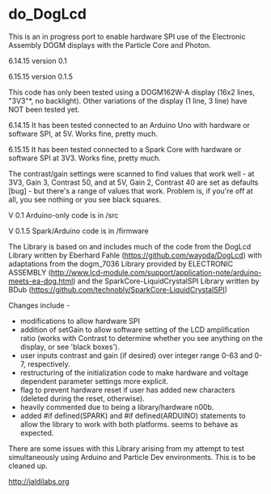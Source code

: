do_DogLcd
======

This is an in progress port to enable hardware SPI use of the Electronic Assembly DOGM displays with the Particle Core and Photon.

6.14.15 version 0.1

6.15.15 version 0.1.5

This code has only been tested using a DOGM162W-A display (16x2 lines, "3V3"*, no backlight). Other variations of the display (1 line, 3 line) have NOT been tested yet. 

6.14.15
It has been tested connected to an Arduino Uno with hardware or software SPI, at 5V. Works fine, pretty much. 

6.15.15
It has been tested connected to a Spark Core with hardware or software SPI at 3V3. Works fine, pretty much. 

The contrast/gain settings were scanned to find values that work well - at 3V3, Gain 3, Contrast 50, and at 5V, Gain 2, Contrast 40 are set as defaults [bug] - but there's a range of values that work. Problem is, if you're off at all, you see nothing or you see black squares. 

V 0.1 Arduino-only code is in /src

V 0.1.5 Spark/Arduino code is in /firmware

The Library is based on and includes much of the code from the DogLcd Library written by Eberhard Fahle (https://github.com/wayoda/DogLcd) with adaptations from the dogm_7036 Library provided by ELECTRONIC ASSEMBLY  (http://www.lcd-module.com/support/application-note/arduino-meets-ea-dog.html) and the SparkCore-LiquidCrystalSPI Library written by BDub (https://github.com/technobly/SparkCore-LiquidCrystalSPI)

Changes include -
* modifications to allow hardware SPI
* addition of setGain to allow software setting of the LCD amplification ratio (works with Contrast to determine whether you see anything on the display, or see 'black boxes').
* user inputs contrast and gain (if desired) over integer range 0-63 and 0-7, respectively. 
* restructuring of the initialization code to make hardware and  voltage dependent parameter settings more explicit.
* flag to prevent hardware reset if user has added new characters (deleted during the reset, otherwise).
* heavily commented due to being a library/hardware n00b.
* added #if defined(SPARK) and #if defined(ARDUINO) statements to allow the library to work with both platforms. seems to behave as expected. 

There are some issues with this Library arising from my attempt to test simultaneously using Arduino and Particle Dev environments. This is to be cleaned up. 

http://jaldilabs.org


